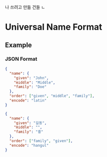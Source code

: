 나 쓰려고 만듦 건들 ㄴ

# Universal Name Format

## Example

### JSON Format

```json
{
  "name": {
    "given": "John",
    "middle": "Middle",
    "family": "Doe"
  },
  "order": ["given", "middle", "family"],
  "encode": "latin"
}
```

```json
{
  "name": {
    "given": "길동",
    "middle": "",
    "family": "홍"
  },
  "order": ["family", "given"],
  "encode": "hangul"   
}
```